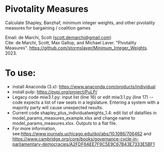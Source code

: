# Pivotality Measures
Calculate Shapley, Banzhaf, minimum integer weights, and other pivotality measures for bargaining / coalition games

Email: de Marchi, Scott (scott.demarchi@gmail.com)  
Cite: de Marchi, Scott, Max Gallop, and Michael Laver. "Pivotality Measures". https://github.com/stormslayer/Minimum_Integer_Weights. 2023.  

# To use:
* install Anaconda (3.x): https://www.anaconda.com/products/individual
* install pulp: https://pypi.org/project/PuLP/
* Legacy code miw3.1.py: input list (line 16) or edit miw3.1.py (line 17) -- code expects a list of raw seats in a legislature.  Entering a system with a majority party will cause unexpected results.
* Current code shapley_plus_individualweights_1.4: edit list of datafiles in model_params_measures_example.xlsx and change name to model_params_measures.xlsx.  Outputs to a flat file. 
* For more information, see:https://www.journals.uchicago.edu/doi/abs/10.1086/706462 and https://www.cambridge.org/core/books/governance-cycle-in-parliamentary-democracies/A2FDF6AEE7F9C5E9C67B43E7333E5BF1

